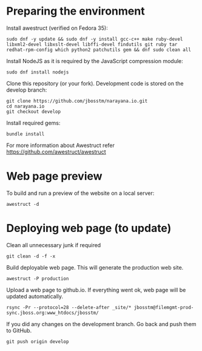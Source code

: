 # Preparing the environment

Install awestruct (verified on Fedora 35):
```
sudo dnf -y update && sudo dnf -y install gcc-c++ make ruby-devel libxml2-devel libxslt-devel libffi-devel findutils git ruby tar redhat-rpm-config which python2 patchutils gem && dnf sudo clean all
```

Install NodeJS as it is required by the JavaScript compression module:
```
sudo dnf install nodejs
```

Clone this repository (or your fork). Development code is stored on the develop branch:
```
git clone https://github.com/jbosstm/narayana.io.git
cd narayana.io
git checkout develop
```

Install required gems:
```
bundle install
```

For more information about Awestruct refer https://github.com/awestruct/awestruct

# Web page preview

To build and run a preview of the website on a local server:
```
awestruct -d
```

# Deploying web page (to update)

Clean all unnecessary junk if required
```
git clean -d -f -x
```

Build deployable web page. This will generate the production web site.
```
awestruct -P production
```

Upload a web page to github.io. If everything went ok, web page will be updated automatically.
```
rsync -Pr --protocol=28 --delete-after _site/* jbosstm@filemgmt-prod-sync.jboss.org:www_htdocs/jbosstm/
```


If you did any changes on the development branch. Go back and push them to GitHub.
```
git push origin develop
```
